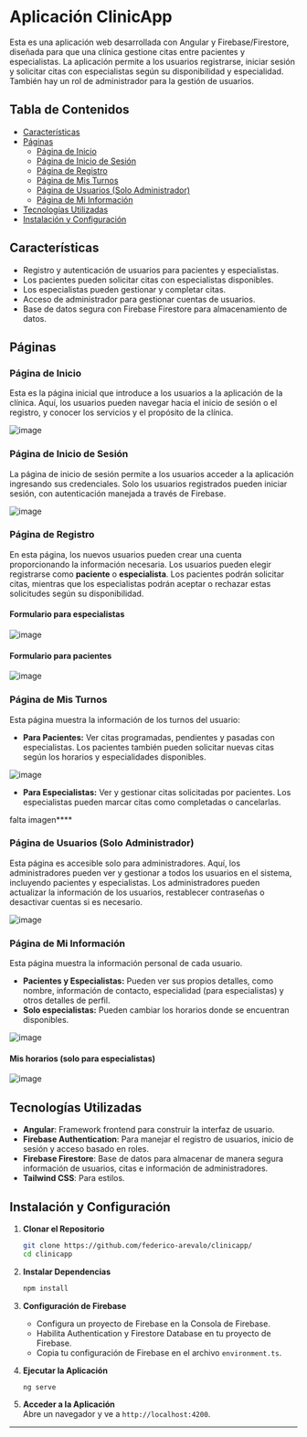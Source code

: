 # Aplicación ClinicApp

Esta es una aplicación web desarrollada con Angular y Firebase/Firestore, diseñada para que una clínica gestione citas entre pacientes y especialistas. La aplicación permite a los usuarios registrarse, iniciar sesión y solicitar citas con especialistas según su disponibilidad y especialidad. También hay un rol de administrador para la gestión de usuarios.

## Tabla de Contenidos

- [Características](#características)
- [Páginas](#páginas)
  - [Página de Inicio](#página-de-inicio)
  - [Página de Inicio de Sesión](#página-de-inicio-de-sesión)
  - [Página de Registro](#página-de-registro)
  - [Página de Mis Turnos](#página-de-mis-turnos)
  - [Página de Usuarios (Solo Administrador)](#página-de-usuarios-solo-administrador)
  - [Página de Mi Información](#página-de-mi-información)
- [Tecnologías Utilizadas](#tecnologías-utilizadas)
- [Instalación y Configuración](#instalación-y-configuración)

## Características

- Registro y autenticación de usuarios para pacientes y especialistas.
- Los pacientes pueden solicitar citas con especialistas disponibles.
- Los especialistas pueden gestionar y completar citas.
- Acceso de administrador para gestionar cuentas de usuarios.
- Base de datos segura con Firebase Firestore para almacenamiento de datos.

## Páginas

### Página de Inicio

Esta es la página inicial que introduce a los usuarios a la aplicación de la clínica. Aquí, los usuarios pueden navegar hacia el inicio de sesión o el registro, y conocer los servicios y el propósito de la clínica.

![image](https://github.com/user-attachments/assets/0fe5ae27-f1a8-47a5-9e6c-7b9da9d865a3)

### Página de Inicio de Sesión

La página de inicio de sesión permite a los usuarios acceder a la aplicación ingresando sus credenciales. Solo los usuarios registrados pueden iniciar sesión, con autenticación manejada a través de Firebase.

![image](https://github.com/user-attachments/assets/7dfc27fe-18ed-4f01-bb62-4ecea577ecc3)

### Página de Registro

En esta página, los nuevos usuarios pueden crear una cuenta proporcionando la información necesaria. Los usuarios pueden elegir registrarse como **paciente** o **especialista**. Los pacientes podrán solicitar citas, mientras que los especialistas podrán aceptar o rechazar estas solicitudes según su disponibilidad.

#### Formulario para especialistas

![image](https://github.com/user-attachments/assets/637196ac-5dc2-47f6-a277-b4d79f222dcd)

#### Formulario para pacientes

![image](https://github.com/user-attachments/assets/9575b2ef-aa8a-4ca0-8d2b-dfb0f00375f9)

### Página de Mis Turnos

Esta página muestra la información de los turnos del usuario:

- **Para Pacientes:** Ver citas programadas, pendientes y pasadas con especialistas. Los pacientes también pueden solicitar nuevas citas según los horarios y especialidades disponibles.

![image](https://github.com/user-attachments/assets/fa54ff1f-84e2-46cc-af70-fc629f65f559)

- **Para Especialistas:** Ver y gestionar citas solicitadas por pacientes. Los especialistas pueden marcar citas como completadas o cancelarlas.

falta imagen\*\*\*\*

### Página de Usuarios (Solo Administrador)

Esta página es accesible solo para administradores. Aquí, los administradores pueden ver y gestionar a todos los usuarios en el sistema, incluyendo pacientes y especialistas. Los administradores pueden actualizar la información de los usuarios, restablecer contraseñas o desactivar cuentas si es necesario.

![image](https://github.com/user-attachments/assets/3677c84f-a8c6-4fe3-8da1-2d70cf52fa13)

### Página de Mi Información

Esta página muestra la información personal de cada usuario.

- **Pacientes y Especialistas:** Pueden ver sus propios detalles, como nombre, información de contacto, especialidad (para especialistas) y otros detalles de perfil.
- **Solo especialistas:** Pueden cambiar los horarios donde se encuentran disponibles.

![image](https://github.com/user-attachments/assets/814293e8-7057-4248-87d5-0ccd4268113e)

#### Mis horarios (solo para especialistas)

![image](https://github.com/user-attachments/assets/d933e507-5095-4c6c-9015-60a6c3a44fa8)

## Tecnologías Utilizadas

- **Angular**: Framework frontend para construir la interfaz de usuario.
- **Firebase Authentication**: Para manejar el registro de usuarios, inicio de sesión y acceso basado en roles.
- **Firebase Firestore**: Base de datos para almacenar de manera segura información de usuarios, citas e información de administradores.
- **Tailwind CSS**: Para estilos.

## Instalación y Configuración

1. **Clonar el Repositorio**

   ```bash
   git clone https://github.com/federico-arevalo/clinicapp/
   cd clinicapp
   ```

2. **Instalar Dependencias**

   ```bash
   npm install
   ```

3. **Configuración de Firebase**

   - Configura un proyecto de Firebase en la Consola de Firebase.
   - Habilita Authentication y Firestore Database en tu proyecto de Firebase.
   - Copia tu configuración de Firebase en el archivo `environment.ts`.

4. **Ejecutar la Aplicación**

   ```bash
   ng serve
   ```

5. **Acceder a la Aplicación**  
   Abre un navegador y ve a `http://localhost:4200`.

---
